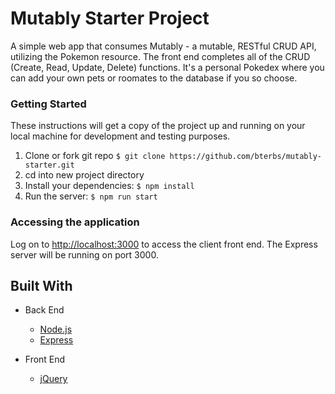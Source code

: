 # Mutably Starter Project

A simple web app that consumes Mutably - a mutable, RESTful CRUD API, utilizing the Pokemon resource. The front end completes all of the CRUD (Create, Read, Update, Delete) functions. It's a personal Pokedex where you can add your own pets or roomates to the database if you so choose.

### Getting Started

These instructions will get a copy of the project up and running on your local machine for development and testing purposes.

1. Clone or fork git repo `$ git clone https://github.com/bterbs/mutably-starter.git`
2. cd into new project directory
3. Install your dependencies: `$ npm install`
4. Run the server: `$ npm run start`

### Accessing the application

Log on to [http://localhost:3000](http://localhost:3000) to access the client front end. The Express server will be running on port 3000.

## Built With

* Back End

  * [Node.js](https://nodejs.org)
  * [Express](https://expressjs.com/)

* Front End
  * [jQuery](https://jquery.com/)
